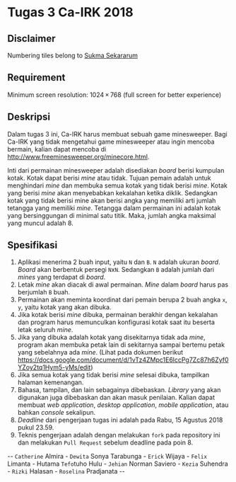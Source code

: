 # Tugas 3 Ca-IRK 2018

## Disclaimer
Numbering tiles belong to [Sukma Sekararum](https://www.instagram.com/sekararums/)

## Requirement
Minimum screen resolution: 1024 × 768 (full screen for better experience)

## Deskripsi
Dalam tugas 3 ini, Ca-IRK harus membuat sebuah game minesweeper. Bagi Ca-IRK yang tidak mengetahui game minesweeper atau ingin mencoba bermain, kalian dapat mencoba di http://www.freeminesweeper.org/minecore.html.

Inti dari permainan minesweeper adalah disediakan _board_ berisi kumpulan kotak. Kotak dapat berisi _mine_ atau tidak. Tujuan pemain adalah untuk menghindari _mine_ dan membuka semua kotak yang tidak berisi _mine_. Kotak yang berisi _mine_ akan menyebabkan kekalahan ketika diklik. Sedangkan kotak yang tidak berisi mine akan berisi angka yang memiliki arti jumlah tetangga yang memiliki _mine_. Tetangga dalam permainan ini adalah kotak yang bersinggungan di minimal satu titik. Maka, jumlah angka maksimal yang muncul adalah 8.

## Spesifikasi
1. Aplikasi menerima 2 buah input, yaitu `N` dan `B`. `N` adalah ukuran _board_. _Board_ akan berbentuk persegi `N`x`N`. Sedangkan `B` adalah jumlah dari _mines_ yang terdapat di _board_.
2. Letak _mine_ akan diacak di awal permainan. _Mine_ dalam _board_ harus pas berjumlah `B` buah.
3. Permainan akan meminta koordinat dari pemain berupa 2 buah angka `x`, `y`, yaitu kotak yang akan dibuka.
4. Jika kotak berisi _mine_ dibuka, permainan berakhir dengan kekalahan dan program harus memunculkan konfigurasi kotak saat itu beserta letak seluruh _mine_.
5. Jika yang dibuka adalah kotak yang disekitarnya tidak ada _mine_, program akan membuka petak lain di sekitarnya sampai bertemu petak yang sebelahnya ada _mine_. (Lihat pada dokumen berikut https://docs.google.com/document/d/1vTz4ZMpc1E6lccPg7Zc87h6Zyf0YZoy2tq1Hym5-yMs/edit)
6. Jika semua kotak yang tidak berisi _mine_ selesai dibuka, tampilkan halaman kemenangan.
7. Bahasa, tampilan, dan lain sebagainya dibebaskan. _Library_ yang akan digunakan juga dibebaskan dan akan masuk penilaian. Kalian dapat membuat _web application_, _desktop application_, _mobile application_, atau bahkan _console_ sekalipun.
8. _Deadline_ dari pengerjaan tugas ini adalah pada Rabu, 15 Agustus 2018 pukul 23.59.
9. Teknis pengerjaan adalah dengan melakukan `fork` pada repository ini dan melakukan `Pull Request` sebelum deadline pada poin 8.

-- `Catherine` Almira - `Dewita` Sonya Tarabunga - `Erick` Wijaya - `Felix` Limanta - Hutama `Tefo`tuho Hulu - `Jehian` Norman Saviero - `Kezia` Suhendra - `Rizki` Halasan - `Roselina` Pradjanata --
